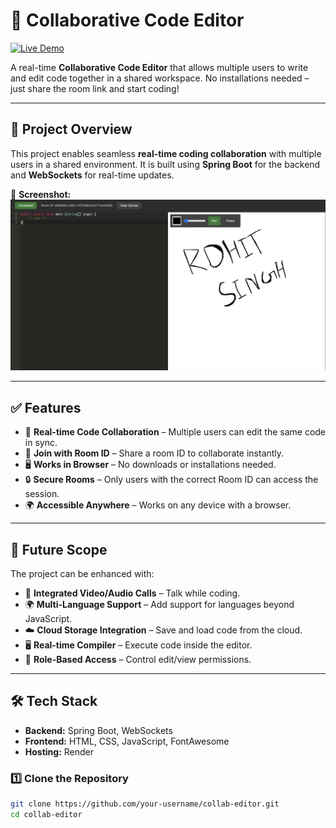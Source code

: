# 🚀 Collaborative Code Editor  

[![Live Demo](https://img.shields.io/badge/Live%20Demo-Click%20Here-blue?style=for-the-badge)](https://collab-editor-o9od.onrender.com/)

A real-time **Collaborative Code Editor** that allows multiple users to write and edit code together in a shared workspace. No installations needed – just share the room link and start coding!  

---

## 📌 **Project Overview**  
This project enables seamless **real-time coding collaboration** with multiple users in a shared environment. It is built using **Spring Boot** for the backend and **WebSockets** for real-time updates.
 
📸 **Screenshot:**  
![Project Screenshot](https://github.com/imrohit68/project-images/blob/main/collab-editor.png)  

---

## ✅ **Features**  
- 🔄 **Real-time Code Collaboration** – Multiple users can edit the same code in sync.  
- 🔗 **Join with Room ID** – Share a room ID to collaborate instantly.  
- 🖥️ **Works in Browser** – No downloads or installations needed.  
- 🔒 **Secure Rooms** – Only users with the correct Room ID can access the session.  
- 🌍 **Accessible Anywhere** – Works on any device with a browser.  

---

## 🚀 **Future Scope**  
The project can be enhanced with:  
- 🎥 **Integrated Video/Audio Calls** – Talk while coding.  
- 🌍 **Multi-Language Support** – Add support for languages beyond JavaScript.  
- ☁️ **Cloud Storage Integration** – Save and load code from the cloud.  
- 🖥️ **Real-time Compiler** – Execute code inside the editor.  
- 👥 **Role-Based Access** – Control edit/view permissions.  

---

## 🛠 **Tech Stack**  
- **Backend:** Spring Boot, WebSockets  
- **Frontend:** HTML, CSS, JavaScript, FontAwesome  
- **Hosting:** Render  


### **1️⃣ Clone the Repository**  
```sh
git clone https://github.com/your-username/collab-editor.git
cd collab-editor
